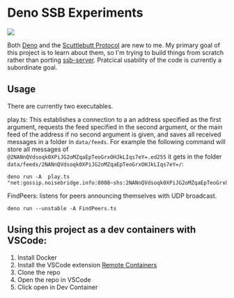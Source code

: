 # Deno SSB Experiments

![](https://tokei.rs/b1/github/retog/deno-ssb-experiments)

Both [Deno](https://deno.land/) and the
[Scuttlebutt Protocol](https://ssbc.github.io/scuttlebutt-protocol-guide/) are
new to me. My primary goal of this project is to learn about them, so I'm trying
to build things from scratch rather than porting
[ssb-server](https://github.com/ssbc/ssb-server). Pratcical usability of the
code is currently a subordinate goal.

## Usage

There are currently two executables.

play.ts: This establishes a connection to a an address specified as the first
argument, requests the feed specified in the second argument, or the main feed
of the address if no second argument is given, and saves all received messages
in a folder in `data/feeds`. For example the following command will store all
messages of `@2NANnQVdsoqk0XPiJG2oMZqaEpTeoGrxOHJkLIqs7eY=.ed255` it gets in the
folder `data/feeds/2NANnQVdsoqk0XPiJG2oMZqaEpTeoGrxOHJkLIqs7eY=/`:

    deno run -A  play.ts "net:gossip.noisebridge.info:8008~shs:2NANnQVdsoqk0XPiJG2oMZqaEpTeoGrxOHJkLIqs7eY="

FindPeers: listens for peers announcing themselves with UDP broadcast.

    deno run --unstable -A FindPeers.ts

## Using this project as a dev containers with VSCode:

1. Install Docker
2. Install the VSCode extension
   [Remote Containers](https://marketplace.visualstudio.com/items?itemName=ms-vscode-remote.remote-containers)
3. Clone the repo
4. Open the repo in VSCode
5. Click open in Dev Container
